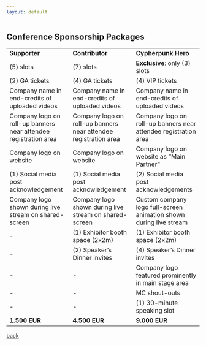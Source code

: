 ```yaml
---
layout: default
---
```


## Conference Sponsorship Packages

<table>
<tbody>
<tr style="height: 23px;">
<td style="height: 23px;"><strong>Supporter</strong></td>
<td style="height: 23px;"><strong>Contributor</strong></td>
<td style="height: 23px;"><strong>Cypherpunk Hero</strong></td>
</tr>
<tr style="height: 23px;">
<td style="height: 23px;">(5) slots</td>
<td style="height: 23px;">(7) slots</td>
<td style="height: 23px;"><strong>Exclusive</strong>: only (3) slots</td>
</tr>
<tr style="height: 23px;">
<td style="height: 23px;">(2) GA tickets</td>
<td style="height: 23px;">(4) GA tickets</td>
<td style="height: 23px;">(4) VIP tickets</td>
</tr>
<tr style="height: 23px;">
<td style="height: 23px;">Company name in end-credits of uploaded videos</td>
<td style="height: 23px;">Company name in end-credits of uploaded videos</td>
<td style="height: 23px;">Company name in end-credits of uploaded videos</td>
</tr>
<tr style="height: 23px;">
<td style="height: 23px;">Company logo on roll-up banners near attendee registration area</td>
<td style="height: 23px;">Company logo on roll-up banners near attendee registration area</td>
<td style="height: 23px;">Company logo on roll-up banners near attendee registration area</td>
</tr>
<tr style="height: 23px;">
<td style="height: 23px;">Company logo on website</td>
<td style="height: 23px;">Company logo on website</td>
<td style="height: 23px;">Company logo on website as &ldquo;Main Partner&rdquo;</td>
</tr>
<tr style="height: 23px;">
<td style="height: 23px;">(1) Social media post acknowledgement</td>
<td style="height: 23px;">(1) Social media post acknowledgement</td>
<td style="height: 23px;">(2) Social media post acknowledgements</td>
</tr>
<tr style="height: 23px;">
<td style="height: 23px;">Company logo shown during live stream on shared-screen</td>
<td style="height: 23px;">Company logo shown during live stream on shared-screen</td>
<td style="height: 23px;">Custom company logo full-screen animation shown during live stream</td>
</tr>
<tr style="height: 23px;">
<td style="height: 23px;">-</td>
<td style="height: 23px;">(1) Exhibitor booth space (2x2m)</td>
<td style="height: 23px;">(1) Exhibitor booth space (2x2m)</td>
</tr>
<tr style="height: 23px;">
<td style="height: 23px;">-</td>
<td style="height: 23px;">(2) Speaker&rsquo;s Dinner invites</td>
<td style="height: 23px;">(4) Speaker&rsquo;s Dinner invites</td>
</tr>
<tr style="height: 23px;">
<td style="height: 23px;">-</td>
<td style="height: 23px;">-</td>
<td style="height: 23px;">Company logo featured prominently in main stage area</td>
</tr>
<tr style="height: 23px;">
<td style="height: 23px;">-</td>
<td style="height: 23px;">-</td>
<td style="height: 23px;">MC shout-outs</td>
</tr>
<tr style="height: 23px;">
<td style="height: 23px;">-</td>
<td style="height: 23px;">-</td>
<td style="height: 23px;">(1) 30-minute speaking slot</td>
</tr>
<tr style="height: 23px;">
<td style="height: 23px;"><strong>1.500 EUR</strong></td>
<td style="height: 23px;"><strong>4.500 EUR</strong></td>
<td style="height: 23px;"><strong>9.000 EUR</strong></td>
</tr>
</tbody>
</table>

[back](./)
